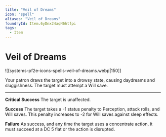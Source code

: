 ```yaml
---
title: "Veil of Dreams"
icon: "spell"
aliases: "Veil of Dreams"
foundryId: Item.6yDnx24aqN6htfpi
tags:
  - Item
---
```


# Veil of Dreams
![[systems-pf2e-icons-spells-veil-of-dreams.webp|150]]

Your patron draws the target into a drowsy state, causing daydreams and sluggishness. The target must attempt a Will save.

* * *

**Critical Success** The target is unaffected.

**Success** The target takes a -1 status penalty to Perception, attack rolls, and Will saves. This penalty increases to -2 for Will saves against sleep effects.

**Failure** As success, and any time the target uses a concentrate action, it must succeed at a DC 5 flat or the action is disrupted.


